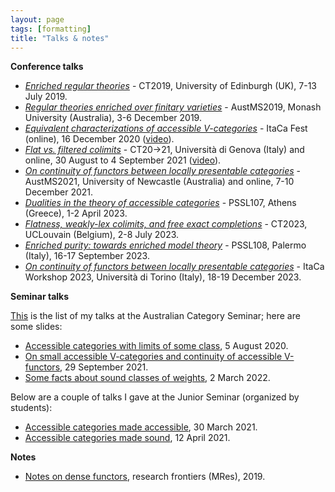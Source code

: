 ```yaml
---
layout: page
tags: [formatting]
title: "Talks & notes"
---
```



**Conference talks**

* [*Enriched regular theories*](/pdfs/CT2019.pdf) - CT2019, University of Edinburgh (UK), 7-13 July 2019.
* [*Regular theories enriched over finitary varieties*](/pdfs/AustMS2019.pdf) - AustMS2019, Monash University (Australia), 3-6 December 2019.
* [*Equivalent characterizations of accessible V-categories*](/pdfs/ItaCaFest.pdf) - ItaCa Fest (online), 16 December 2020 ([video](https://www.youtube.com/watch?v=uJrJasi7Nbk)).
* [*Flat vs. filtered colimits*](/pdfs/CT2021.pdf) - CT20→21, Università di Genova (Italy) and online, 30 August to 4 September 2021 ([video](https://youtu.be/hzdCWxXTnvY?list=PLjdJCdYLZRbPtsuid5necdRh7u1FpFDbW)).
* [*On continuity of functors between locally presentable categories*](/pdfs/AustMS2021.pdf) - AustMS2021, University of Newcastle (Australia) and online, 7-10 December 2021. 
* [*Dualities in the theory of accessible categories*](/pdfs/PSSL107.pdf) - PSSL107, Athens (Greece), 1-2 April 2023.
* [*Flatness, weakly-lex colimits, and free exact completions*](/pdfs/CT2023.pdf) - CT2023, UCLouvain (Belgium), 2-8 July 2023.
* [*Enriched purity: towards enriched model theory*](/pdfs/PSSL108.pdf) - PSSL108, Palermo (Italy), 16-17 September 2023.
* [*On continuity of functors between locally presentable categories*](/pdfs/ItaCa2023.pdf) - ItaCa Workshop 2023, Università di Torino (Italy), 18-19 December 2023.
  
**Seminar talks**

[This](http://web.science.mq.edu.au/groups/coact/seminar/cgi-bin/speaker-info.cgi?name=Giacomo+Tendas) is the list of my talks at the Australian Category Seminar; here are some slides:
* [Accessible categories with limits of some class](/pdfs/AusCat-5-08-20.pdf), 5 August 2020.
* [On small accessible V-categories and continuity of accessible V-functors](/pdfs/AusCat-29-09-21.pdf), 29 September 2021.
* [Some facts about sound classes of weights](/pdfs/AusCat-2-03-22.pdf), 2 March 2022.

Below are a couple of talks I gave at the Junior Seminar (organized by students):
* [Accessible categories made accessible](/pdfs/ACMA.pdf), 30 March 2021.
* [Accessible categories made sound](/pdfs/ACMS.pdf), 12 April 2021.

**Notes**

* [Notes on dense functors](/pdfs/day.pdf), research frontiers (MRes), 2019.
